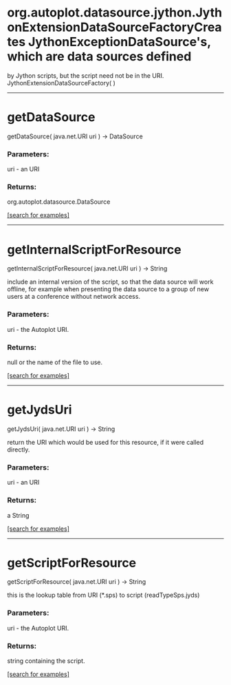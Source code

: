 # org.autoplot.datasource.jython.JythonExtensionDataSourceFactoryCreates JythonExceptionDataSource's, which are data sources defined
 by Jython scripts, but the script need not be in the URI.
JythonExtensionDataSourceFactory( )


***
<a name="getDataSource"></a>
# getDataSource
getDataSource( java.net.URI uri ) &rarr; DataSource



### Parameters:
uri - an URI

### Returns:
org.autoplot.datasource.DataSource


<a href="https://github.com/autoplot/dev/search?q=getDataSource&unscoped_q=getDataSource">[search for examples]</a>

***
<a name="getInternalScriptForResource"></a>
# getInternalScriptForResource
getInternalScriptForResource( java.net.URI uri ) &rarr; String

include an internal version of the script, so that the data source will
 work offline, for example when presenting the data source to a group
 of new users at a conference without network access.

### Parameters:
uri - the Autoplot URI.

### Returns:
null or the name of the file to use.

<a href="https://github.com/autoplot/dev/search?q=getInternalScriptForResource&unscoped_q=getInternalScriptForResource">[search for examples]</a>

***
<a name="getJydsUri"></a>
# getJydsUri
getJydsUri( java.net.URI uri ) &rarr; String

return the URI which would be used for this resource, if it were 
 called directly.

### Parameters:
uri - an URI

### Returns:
a String


<a href="https://github.com/autoplot/dev/search?q=getJydsUri&unscoped_q=getJydsUri">[search for examples]</a>

***
<a name="getScriptForResource"></a>
# getScriptForResource
getScriptForResource( java.net.URI uri ) &rarr; String

this is the lookup table from URI (*.sps) to script (readTypeSps.jyds)

### Parameters:
uri - the Autoplot URI.

### Returns:
string containing the script.

<a href="https://github.com/autoplot/dev/search?q=getScriptForResource&unscoped_q=getScriptForResource">[search for examples]</a>

